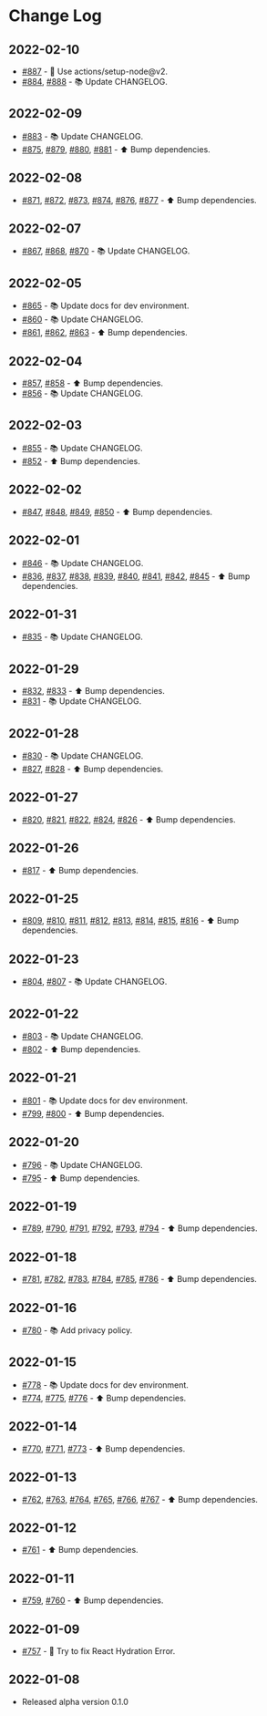 # Change Log

## 2022-02-10

- [#887](https://github.com/KATO-Hiro/AtCoderTrophies/pull/887) - :wrench: Use actions/setup-node@v2.
- [#884](https://github.com/KATO-Hiro/AtCoderTrophies/pull/884), [#888](https://github.com/KATO-Hiro/AtCoderTrophies/pull/888) - :books: Update CHANGELOG.

## 2022-02-09

- [#883](https://github.com/KATO-Hiro/AtCoderTrophies/pull/883) - :books: Update CHANGELOG.
- [#875](https://github.com/KATO-Hiro/AtCoderTrophies/pull/875), [#879](https://github.com/KATO-Hiro/AtCoderTrophies/pull/879), [#880](https://github.com/KATO-Hiro/AtCoderTrophies/pull/880), [#881](https://github.com/KATO-Hiro/AtCoderTrophies/pull/881) - ⬆️ Bump dependencies.

## 2022-02-08

- [#871](https://github.com/KATO-Hiro/AtCoderTrophies/pull/871), [#872](https://github.com/KATO-Hiro/AtCoderTrophies/pull/872), [#873](https://github.com/KATO-Hiro/AtCoderTrophies/pull/873), [#874](https://github.com/KATO-Hiro/AtCoderTrophies/pull/874), [#876](https://github.com/KATO-Hiro/AtCoderTrophies/pull/876), [#877](https://github.com/KATO-Hiro/AtCoderTrophies/pull/877) - ⬆️ Bump dependencies.

## 2022-02-07

- [#867](https://github.com/KATO-Hiro/AtCoderTrophies/pull/867), [#868](https://github.com/KATO-Hiro/AtCoderTrophies/pull/868), [#870](https://github.com/KATO-Hiro/AtCoderTrophies/pull/870) - :books: Update CHANGELOG.

## 2022-02-05

- [#865](https://github.com/KATO-Hiro/AtCoderTrophies/pull/865) - :books: Update docs for dev environment.
- [#860](https://github.com/KATO-Hiro/AtCoderTrophies/pull/860) - :books: Update CHANGELOG.
- [#861](https://github.com/KATO-Hiro/AtCoderTrophies/pull/861), [#862](https://github.com/KATO-Hiro/AtCoderTrophies/pull/862), [#863](https://github.com/KATO-Hiro/AtCoderTrophies/pull/863) - ⬆️ Bump dependencies.

## 2022-02-04

- [#857](https://github.com/KATO-Hiro/AtCoderTrophies/pull/857), [#858](https://github.com/KATO-Hiro/AtCoderTrophies/pull/858) - ⬆️ Bump dependencies.
- [#856](https://github.com/KATO-Hiro/AtCoderTrophies/pull/856) - :books: Update CHANGELOG.

## 2022-02-03

- [#855](https://github.com/KATO-Hiro/AtCoderTrophies/pull/855) - :books: Update CHANGELOG.
- [#852](https://github.com/KATO-Hiro/AtCoderTrophies/pull/852) - ⬆️ Bump dependencies.

## 2022-02-02

- [#847](https://github.com/KATO-Hiro/AtCoderTrophies/pull/847), [#848](https://github.com/KATO-Hiro/AtCoderTrophies/pull/848), [#849](https://github.com/KATO-Hiro/AtCoderTrophies/pull/849), [#850](https://github.com/KATO-Hiro/AtCoderTrophies/pull/850) - ⬆️ Bump dependencies.

## 2022-02-01

- [#846](https://github.com/KATO-Hiro/AtCoderTrophies/pull/846) - :books: Update CHANGELOG.
- [#836](https://github.com/KATO-Hiro/AtCoderTrophies/pull/836), [#837](https://github.com/KATO-Hiro/AtCoderTrophies/pull/837), [#838](https://github.com/KATO-Hiro/AtCoderTrophies/pull/838), [#839](https://github.com/KATO-Hiro/AtCoderTrophies/pull/839), [#840](https://github.com/KATO-Hiro/AtCoderTrophies/pull/840), [#841](https://github.com/KATO-Hiro/AtCoderTrophies/pull/841), [#842](https://github.com/KATO-Hiro/AtCoderTrophies/pull/842), [#845](https://github.com/KATO-Hiro/AtCoderTrophies/pull/845) - ⬆️ Bump dependencies.

## 2022-01-31

- [#835](https://github.com/KATO-Hiro/AtCoderTrophies/pull/835) - :books: Update CHANGELOG.

## 2022-01-29

- [#832](https://github.com/KATO-Hiro/AtCoderTrophies/pull/832), [#833](https://github.com/KATO-Hiro/AtCoderTrophies/pull/833) - ⬆️ Bump dependencies.
- [#831](https://github.com/KATO-Hiro/AtCoderTrophies/pull/831) - :books: Update CHANGELOG.

## 2022-01-28

- [#830](https://github.com/KATO-Hiro/AtCoderTrophies/pull/830) - :books: Update CHANGELOG.
- [#827](https://github.com/KATO-Hiro/AtCoderTrophies/pull/827), [#828](https://github.com/KATO-Hiro/AtCoderTrophies/pull/828) - ⬆️ Bump dependencies.

## 2022-01-27

- [#820](https://github.com/KATO-Hiro/AtCoderTrophies/pull/820), [#821](https://github.com/KATO-Hiro/AtCoderTrophies/pull/821), [#822](https://github.com/KATO-Hiro/AtCoderTrophies/pull/822), [#824](https://github.com/KATO-Hiro/AtCoderTrophies/pull/824), [#826](https://github.com/KATO-Hiro/AtCoderTrophies/pull/826) - ⬆️ Bump dependencies.

## 2022-01-26

- [#817](https://github.com/KATO-Hiro/AtCoderTrophies/pull/817) - ⬆️ Bump dependencies.

## 2022-01-25

- [#809](https://github.com/KATO-Hiro/AtCoderTrophies/pull/809), [#810](https://github.com/KATO-Hiro/AtCoderTrophies/pull/810), [#811](https://github.com/KATO-Hiro/AtCoderTrophies/pull/811), [#812](https://github.com/KATO-Hiro/AtCoderTrophies/pull/812), [#813](https://github.com/KATO-Hiro/AtCoderTrophies/pull/813), [#814](https://github.com/KATO-Hiro/AtCoderTrophies/pull/814), [#815](https://github.com/KATO-Hiro/AtCoderTrophies/pull/815), [#816](https://github.com/KATO-Hiro/AtCoderTrophies/pull/816) - ⬆️ Bump dependencies.

## 2022-01-23

- [#804](https://github.com/KATO-Hiro/AtCoderTrophies/pull/804), [#807](https://github.com/KATO-Hiro/AtCoderTrophies/pull/807) - :books: Update CHANGELOG.

## 2022-01-22

- [#803](https://github.com/KATO-Hiro/AtCoderTrophies/pull/803) - :books: Update CHANGELOG.
- [#802](https://github.com/KATO-Hiro/AtCoderTrophies/pull/802) - ⬆️ Bump dependencies.

## 2022-01-21

- [#801](https://github.com/KATO-Hiro/AtCoderTrophies/pull/801) - :books: Update docs for dev environment.
- [#799](https://github.com/KATO-Hiro/AtCoderTrophies/pull/799), [#800](https://github.com/KATO-Hiro/AtCoderTrophies/pull/800) - ⬆️ Bump dependencies.

## 2022-01-20

- [#796](https://github.com/KATO-Hiro/AtCoderTrophies/pull/796) - :books: Update CHANGELOG.
- [#795](https://github.com/KATO-Hiro/AtCoderTrophies/pull/795) - ⬆️ Bump dependencies.

## 2022-01-19

- [#789](https://github.com/KATO-Hiro/AtCoderTrophies/pull/789), [#790](https://github.com/KATO-Hiro/AtCoderTrophies/pull/790), [#791](https://github.com/KATO-Hiro/AtCoderTrophies/pull/791), [#792](https://github.com/KATO-Hiro/AtCoderTrophies/pull/792), [#793](https://github.com/KATO-Hiro/AtCoderTrophies/pull/793), [#794](https://github.com/KATO-Hiro/AtCoderTrophies/pull/794) - ⬆️ Bump dependencies.

## 2022-01-18

- [#781](https://github.com/KATO-Hiro/AtCoderTrophies/pull/781), [#782](https://github.com/KATO-Hiro/AtCoderTrophies/pull/782), [#783](https://github.com/KATO-Hiro/AtCoderTrophies/pull/783), [#784](https://github.com/KATO-Hiro/AtCoderTrophies/pull/784), [#785](https://github.com/KATO-Hiro/AtCoderTrophies/pull/785), [#786](https://github.com/KATO-Hiro/AtCoderTrophies/pull/786) - ⬆️ Bump dependencies.

## 2022-01-16

- [#780](https://github.com/KATO-Hiro/AtCoderTrophies/pull/780) - :books: Add privacy policy.

## 2022-01-15

- [#778](https://github.com/KATO-Hiro/AtCoderTrophies/pull/778) - :books: Update docs for dev environment.
- [#774](https://github.com/KATO-Hiro/AtCoderTrophies/pull/774), [#775](https://github.com/KATO-Hiro/AtCoderTrophies/pull/775), [#776](https://github.com/KATO-Hiro/AtCoderTrophies/pull/776) - ⬆️ Bump dependencies.

## 2022-01-14

- [#770](https://github.com/KATO-Hiro/AtCoderTrophies/pull/770), [#771](https://github.com/KATO-Hiro/AtCoderTrophies/pull/771), [#773](https://github.com/KATO-Hiro/AtCoderTrophies/pull/773) - ⬆️ Bump dependencies.

## 2022-01-13

- [#762](https://github.com/KATO-Hiro/AtCoderTrophies/pull/762), [#763](https://github.com/KATO-Hiro/AtCoderTrophies/pull/763), [#764](https://github.com/KATO-Hiro/AtCoderTrophies/pull/764), [#765](https://github.com/KATO-Hiro/AtCoderTrophies/pull/765), [#766](https://github.com/KATO-Hiro/AtCoderTrophies/pull/766), [#767](https://github.com/KATO-Hiro/AtCoderTrophies/pull/767) - ⬆️ Bump dependencies.

## 2022-01-12

- [#761](https://github.com/KATO-Hiro/AtCoderTrophies/pull/761) - ⬆️ Bump dependencies.

## 2022-01-11

- [#759](https://github.com/KATO-Hiro/AtCoderTrophies/pull/759), [#760](https://github.com/KATO-Hiro/AtCoderTrophies/pull/760) - ⬆️ Bump dependencies.

## 2022-01-09

- [#757](https://github.com/KATO-Hiro/AtCoderTrophies/pull/757) - :bug: Try to fix React Hydration Error.

## 2022-01-08

- Released alpha version 0.1.0
